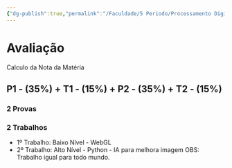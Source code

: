 ```yaml
---
{"dg-publish":true,"permalink":"/Faculdade/5 Periodo/Processamento Digital/Aula Introdutória/","tags":["PDI"],"created":"2024-12-26T10:28:39.554-03:00"}
---
```


# Avaliação

Calculo da Nota da Matéria 
##	 P1 - (35%)  + T1 - (15%) +  P2 - (35%) +  T2 - (15%)

### 2 Provas 
### 2 Trabalhos 
+ 1º Trabalho:  Baixo Nível - WebGL
+ 2º Trabalho: Alto Nível - Python - IA para melhora imagem
OBS: Trabalho igual para todo mundo.
